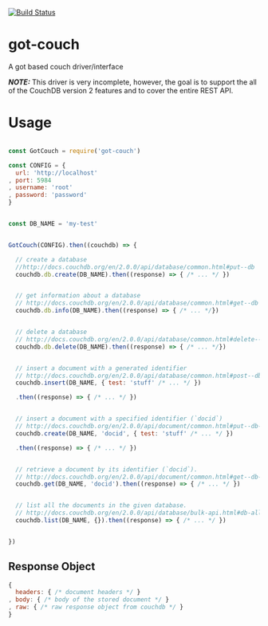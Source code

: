[![Build Status](https://travis-ci.org/influentialpublishers/got-couch.svg?branch=master)](https://travis-ci.org/influentialpublishers/got-couch)

# got-couch
A got based couch driver/interface

***NOTE:*** This driver is very incomplete, however, the goal is to support the all of 
the CouchDB version 2 features and to cover the entire REST API.


# Usage

```javascript

const GotCouch = require('got-couch')

const CONFIG = {
  url: 'http://localhost'
, port: 5984
, username: 'root'
, password: 'password'
}


const DB_NAME = 'my-test'


GotCouch(CONFIG).then((couchdb) => {

  // create a database
  //http://docs.couchdb.org/en/2.0.0/api/database/common.html#put--db
  couchdb.db.create(DB_NAME).then((response) => { /* ... */ })


  // get information about a database
  // http://docs.couchdb.org/en/2.0.0/api/database/common.html#get--db
  couchdb.db.info(DB_NAME).then((response) => { /* ... */})


  // delete a database
  // http://docs.couchdb.org/en/2.0.0/api/database/common.html#delete--db
  couchdb.db.delete(DB_NAME).then((response) => { /* ... */})


  // insert a document with a generated identifier
  // http://docs.couchdb.org/en/2.0.0/api/database/common.html#post--db
  couchdb.insert(DB_NAME, { test: 'stuff' /* ... */ })

  .then((response) => { /* ... */ })


  // insert a document with a specified identifier (`docid`)
  // http://docs.couchdb.org/en/2.0.0/api/document/common.html#put--db-docid
  couchdb.create(DB_NAME, 'docid', { test: 'stuff' /* ... */ })

  .then((response) => { /* ... */ })


  // retrieve a document by its identifier (`docid`).
  // http://docs.couchdb.org/en/2.0.0/api/document/common.html#get--db-docid
  couchdb.get(DB_NAME, 'docid').then((response) => { /* ... */ })


  // list all the documents in the given database.
  // http://docs.couchdb.org/en/2.0.0/api/database/bulk-api.html#db-all-docs
  couchdb.list(DB_NAME, {}).then((response) => { /* ... */ })


})

```

## Response Object

```javascript
{
  headers: { /* document headers */ }
, body: { /* body of the stored document */ }
, raw: { /* raw response object from couchdb */ }
}
```

